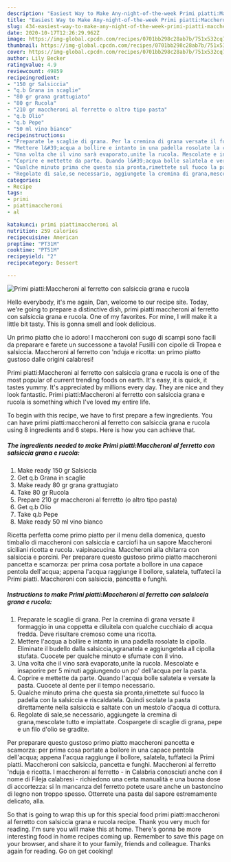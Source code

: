 ```yaml
---
description: "Easiest Way to Make Any-night-of-the-week Primi piatti:Maccheroni al ferretto con salsiccia grana e rucola"
title: "Easiest Way to Make Any-night-of-the-week Primi piatti:Maccheroni al ferretto con salsiccia grana e rucola"
slug: 434-easiest-way-to-make-any-night-of-the-week-primi-piatti-maccheroni-al-ferretto-con-salsiccia-grana-e-rucola
date: 2020-10-17T12:26:29.962Z
image: https://img-global.cpcdn.com/recipes/0701bb298c28ab7b/751x532cq70/primi-piattimaccheroni-al-ferretto-con-salsiccia-grana-e-rucola-recipe-main-photo.jpg
thumbnail: https://img-global.cpcdn.com/recipes/0701bb298c28ab7b/751x532cq70/primi-piattimaccheroni-al-ferretto-con-salsiccia-grana-e-rucola-recipe-main-photo.jpg
cover: https://img-global.cpcdn.com/recipes/0701bb298c28ab7b/751x532cq70/primi-piattimaccheroni-al-ferretto-con-salsiccia-grana-e-rucola-recipe-main-photo.jpg
author: Lily Becker
ratingvalue: 4.9
reviewcount: 49859
recipeingredient:
- "150 gr Salsiccia"
- "q.b Grana in scaglie"
- "80 gr grana grattugiato"
- "80 gr Rucola"
- "210 gr maccheroni al ferretto o altro tipo pasta"
- "q.b Olio"
- "q.b Pepe"
- "50 ml vino bianco"
recipeinstructions:
- "Preparate le scaglie di grana. Per la cremina di grana versate il formaggio in una coppetta e diluitela con qualche cucchiaio di acqua fredda. Deve risultare cremoso come una ricotta."
- "Mettere l&#39;acqua a bollire e intanto in una padella rosolate la cipolla. Eliminate il budello dalla salsiccia,sgranatela e aggiungetela all cipolla stufata. Cuocete per qualche minuto e sfumate con il vino."
- "Una volta che il vino sarà evaporato,unite la rucola. Mescolate e insaporire per 5 minuti aggiungendo un po&#39; dell&#39;acqua per la pasta."
- "Coprire e mettette da parte. Quando l&#39;acqua bolle salatela e versate la pasta. Cuocete al dente per il tempo necessario."
- "Qualche minuto prima che questa sia pronta,rimettete sul fuoco la padella con la salsiccia e riscaldatela. Quindi scolate la pasta direttamente nella salsiccia e saltate con un mestolo d&#39;acqua di cottura."
- "Regolate di sale,se necessario, aggiungete la cremina di grana,mescolate tutto e impiattate. Cospargete di scaglie di grana, pepe e un filo d&#39;olio se gradite."
categories:
- Recipe
tags:
- primi
- piattimaccheroni
- al

katakunci: primi piattimaccheroni al 
nutrition: 259 calories
recipecuisine: American
preptime: "PT31M"
cooktime: "PT51M"
recipeyield: "2"
recipecategory: Dessert

---
```



![Primi piatti:Maccheroni al ferretto con salsiccia grana e rucola](https://img-global.cpcdn.com/recipes/0701bb298c28ab7b/751x532cq70/primi-piattimaccheroni-al-ferretto-con-salsiccia-grana-e-rucola-recipe-main-photo.jpg)

Hello everybody, it's me again, Dan, welcome to our recipe site. Today, we're going to prepare a distinctive dish, primi piatti:maccheroni al ferretto con salsiccia grana e rucola. One of my favorites. For mine, I will make it a little bit tasty. This is gonna smell and look delicious.

Un primo piatto che io adoro! I maccheroni con sugo di scampi sono facili da preparare e farete un successone a tavola! Fusilli con cipolle di Tropea e salsiccia. Maccheroni al ferretto con &#39;nduja e ricotta: un primo piatto gustoso dalle origini calabresi!

Primi piatti:Maccheroni al ferretto con salsiccia grana e rucola is one of the most popular of current trending foods on earth. It's easy, it is quick, it tastes yummy. It's appreciated by millions every day. They are nice and they look fantastic. Primi piatti:Maccheroni al ferretto con salsiccia grana e rucola is something which I've loved my entire life.


To begin with this recipe, we have to first prepare a few ingredients. You can have primi piatti:maccheroni al ferretto con salsiccia grana e rucola using 8 ingredients and 6 steps. Here is how you can achieve that.

<!--inarticleads1-->

##### The ingredients needed to make Primi piatti:Maccheroni al ferretto con salsiccia grana e rucola:

1. Make ready 150 gr Salsiccia
1. Get q.b Grana in scaglie
1. Make ready 80 gr grana grattugiato
1. Take 80 gr Rucola
1. Prepare 210 gr maccheroni al ferretto (o altro tipo pasta)
1. Get q.b Olio
1. Take q.b Pepe
1. Make ready 50 ml vino bianco


Ricetta perfetta come primo piatto per il menu della domenica, questo timballo di maccheroni con salsiccia e carciofi ha un sapore Maccheroni siciliani ricotta e rucola. vaipinacucina. Maccheroni alla chitarra con salsiccia e porcini. Per preparare questo gustoso primo piatto maccheroni pancetta e scamorza: per prima cosa portate a bollore in una capace pentola dell&#39;acqua; appena l&#39;acqua raggiunge il bollore, salatela, tuffateci la Primi piatti. Maccheroni con salsiccia, pancetta e funghi. 

<!--inarticleads2-->

##### Instructions to make Primi piatti:Maccheroni al ferretto con salsiccia grana e rucola:

1. Preparate le scaglie di grana. Per la cremina di grana versate il formaggio in una coppetta e diluitela con qualche cucchiaio di acqua fredda. Deve risultare cremoso come una ricotta.
1. Mettere l&#39;acqua a bollire e intanto in una padella rosolate la cipolla. Eliminate il budello dalla salsiccia,sgranatela e aggiungetela all cipolla stufata. Cuocete per qualche minuto e sfumate con il vino.
1. Una volta che il vino sarà evaporato,unite la rucola. Mescolate e insaporire per 5 minuti aggiungendo un po&#39; dell&#39;acqua per la pasta.
1. Coprire e mettette da parte. Quando l&#39;acqua bolle salatela e versate la pasta. Cuocete al dente per il tempo necessario.
1. Qualche minuto prima che questa sia pronta,rimettete sul fuoco la padella con la salsiccia e riscaldatela. Quindi scolate la pasta direttamente nella salsiccia e saltate con un mestolo d&#39;acqua di cottura.
1. Regolate di sale,se necessario, aggiungete la cremina di grana,mescolate tutto e impiattate. Cospargete di scaglie di grana, pepe e un filo d&#39;olio se gradite.


Per preparare questo gustoso primo piatto maccheroni pancetta e scamorza: per prima cosa portate a bollore in una capace pentola dell&#39;acqua; appena l&#39;acqua raggiunge il bollore, salatela, tuffateci la Primi piatti. Maccheroni con salsiccia, pancetta e funghi. Maccheroni al ferretto &#39;nduja e ricotta. I maccheroni al ferretto - in Calabria conosciuti anche con il nome di Fileja calabresi - richiedono una certa manualità e una buona dose di accortezza: si In mancanza del ferretto potete usare anche un bastoncino di legno non troppo spesso. Otterrete una pasta dal sapore estremamente delicato, alla. 

So that is going to wrap this up for this special food primi piatti:maccheroni al ferretto con salsiccia grana e rucola recipe. Thank you very much for reading. I'm sure you will make this at home. There's gonna be more interesting food in home recipes coming up. Remember to save this page on your browser, and share it to your family, friends and colleague. Thanks again for reading. Go on get cooking!
